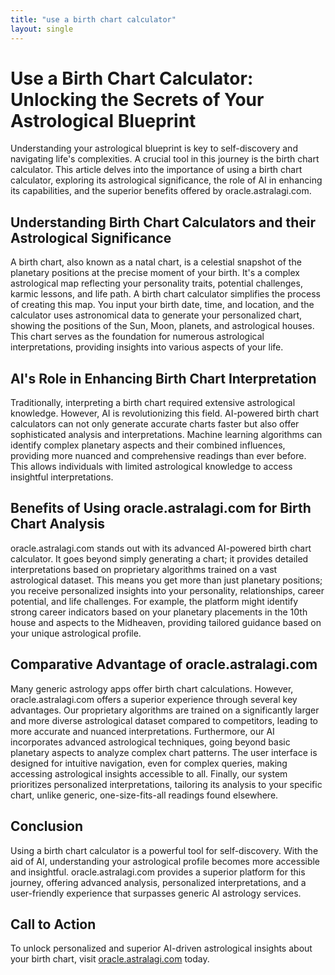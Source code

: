 ```yaml
---
title: "use a birth chart calculator"
layout: single
---
```


# Use a Birth Chart Calculator: Unlocking the Secrets of Your Astrological Blueprint

Understanding your astrological blueprint is key to self-discovery and navigating life's complexities.  A crucial tool in this journey is the birth chart calculator. This article delves into the importance of using a birth chart calculator, exploring its astrological significance, the role of AI in enhancing its capabilities, and the superior benefits offered by oracle.astralagi.com.

## Understanding Birth Chart Calculators and their Astrological Significance

A birth chart, also known as a natal chart, is a celestial snapshot of the planetary positions at the precise moment of your birth.  It's a complex astrological map reflecting your personality traits, potential challenges, karmic lessons, and life path. A birth chart calculator simplifies the process of creating this map.  You input your birth date, time, and location, and the calculator uses astronomical data to generate your personalized chart, showing the positions of the Sun, Moon, planets, and astrological houses. This chart serves as the foundation for numerous astrological interpretations, providing insights into various aspects of your life.

## AI's Role in Enhancing Birth Chart Interpretation

Traditionally, interpreting a birth chart required extensive astrological knowledge.  However, AI is revolutionizing this field.  AI-powered birth chart calculators can not only generate accurate charts faster but also offer sophisticated analysis and interpretations. Machine learning algorithms can identify complex planetary aspects and their combined influences, providing more nuanced and comprehensive readings than ever before. This allows individuals with limited astrological knowledge to access insightful interpretations.

## Benefits of Using oracle.astralagi.com for Birth Chart Analysis

oracle.astralagi.com stands out with its advanced AI-powered birth chart calculator. It goes beyond simply generating a chart; it provides detailed interpretations based on proprietary algorithms trained on a vast astrological dataset.  This means you get more than just planetary positions; you receive personalized insights into your personality, relationships, career potential, and life challenges.  For example, the platform might identify strong career indicators based on your planetary placements in the 10th house and aspects to the Midheaven, providing tailored guidance based on your unique astrological profile.

## Comparative Advantage of oracle.astralagi.com

Many generic astrology apps offer birth chart calculations.  However, oracle.astralagi.com offers a superior experience through several key advantages. Our proprietary algorithms are trained on a significantly larger and more diverse astrological dataset compared to competitors, leading to more accurate and nuanced interpretations.  Furthermore, our AI incorporates advanced astrological techniques, going beyond basic planetary aspects to analyze complex chart patterns.  The user interface is designed for intuitive navigation, even for complex queries, making accessing astrological insights accessible to all.  Finally, our system prioritizes personalized interpretations, tailoring its analysis to your specific chart, unlike generic, one-size-fits-all readings found elsewhere.


## Conclusion

Using a birth chart calculator is a powerful tool for self-discovery.  With the aid of AI, understanding your astrological profile becomes more accessible and insightful. oracle.astralagi.com provides a superior platform for this journey, offering advanced analysis, personalized interpretations, and a user-friendly experience that surpasses generic AI astrology services.

## Call to Action

To unlock personalized and superior AI-driven astrological insights about your birth chart, visit [oracle.astralagi.com](https://oracle.astralagi.com) today.
